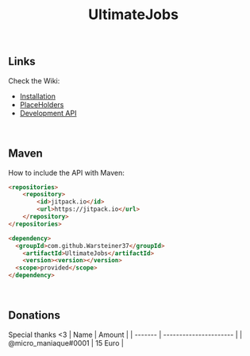 <!-- markdown tutorial -->
  
<h1 align="center">UltimateJobs</h1> 
<br>
 
## Links
  
Check the Wiki:

- [Installation](https://github.com/Warsteiner37/UltimateJobs/wiki/Installation) 
- [PlaceHolders](https://github.com/Warsteiner37/UltimateJobs/wiki/Placeholders) 
- [Development API](https://github.com/Warsteiner37/UltimateJobs/wiki/Development-API)  

<br>

## Maven
How to include the API with Maven:


```html
<repositories>
    <repository>
        <id>jitpack.io</id>
        <url>https://jitpack.io</url>
    </repository>
</repositories>

<dependency>
  <groupId>com.github.Warsteiner37</groupId>
    <artifactId>UltimateJobs</artifactId>
    <version><version></version>
  <scope>provided</scope>
</dependency>
```
 <br>

## Donations
Special thanks <3
| Name    | Amount                  |
| ------- | ---------------------- |
| @micro_maniaque#0001  | 15 Euro | 
